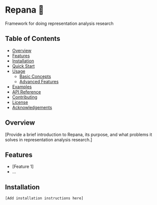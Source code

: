 # Repana :banana:

Framework for doing representation analysis research

## Table of Contents
- [Overview](#overview)
- [Features](#features)
- [Installation](#installation)
- [Quick Start](#quick-start)
- [Usage](#usage)
  - [Basic Concepts](#basic-concepts)
  - [Advanced Features](#advanced-features)
- [Examples](#examples)
- [API Reference](#api-reference)
- [Contributing](#contributing)
- [License](#license)
- [Acknowledgements](#acknowledgements)

## Overview
[Provide a brief introduction to Repana, its purpose, and what problems it solves in representation analysis research.]

## Features
- [Feature 1]
- ...

## Installation
```bash
[Add installation instructions here]
```

